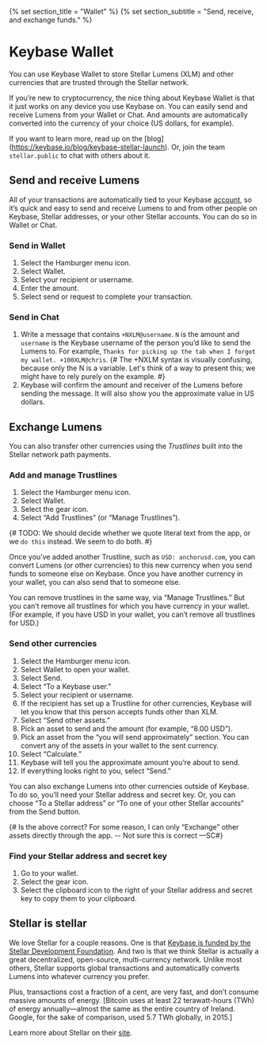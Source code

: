{% set section_title = "Wallet" %}
{% set section_subtitle = "Send, receive, and exchange funds." %}

# Keybase Wallet
You can use Keybase Wallet to store Stellar Lumens (XLM) and other currencies that are trusted through the Stellar network.

If you’re new to cryptocurrency, the nice thing about Keybase Wallet is that it just works on any device you use Keybase on. You can easily send and receive Lumens from your Wallet or Chat. And amounts are automatically converted into the currency of your choice (US dollars, for example).

If you want to learn more, read up on the [blog] (https://keybase.io/blog/keybase-stellar-launch). Or, join the team `stellar.public` to chat with others about it.

## Send and receive Lumens
All of your transactions are automatically tied to your Keybase [account](/account), so it’s quick and easy to send and receive Lumens to and from other people on Keybase, Stellar addresses, or your other Stellar accounts. You can do so in Wallet or Chat.

### Send in Wallet
1. Select the Hamburger menu icon.
2. Select Wallet.
3. Select your recipient or username.
4. Enter the amount.
5. Select send or request to complete your transaction.

### Send in Chat
1. Write a message that contains `+NXLM@username`. `N` is the amount and `username` is the Keybase username of the person you’d like to send the Lumens to. For example, `Thanks for picking up the tab when I forgot my wallet. +100XLM@chris`. {# The +NXLM syntax is visually confusing, because only the N is a variable. Let's think of a way to present this; we might have to rely purely on the example. #}
2. Keybase will confirm the amount and receiver of the Lumens before sending the message. It will also show you the approximate value in US dollars.

## Exchange Lumens
You can also transfer other currencies using the *Trustlines* built into the Stellar network path payments.

### Add and manage Trustlines
1. Select the Hamburger menu icon.
2. Select Wallet.
3. Select the gear icon.
4. Select “Add Trustlines” (or “Manage Trustlines”).

{# TODO: We should decide whether we quote literal text from the app, or we `do this` instead. We seem to do both. #}

Once you’ve added another Trustline, such as `USD: anchorusd.com`, you can convert Lumens (or other currencies) to this new currency when you send funds to someone else on Keybase. Once you have another currency in your wallet, you can also send that to someone else.

You can remove trustlines in the same way, via “Manage Trustlines.” But you can’t remove all trustlines for which you have currency in your wallet. (For example, if you have USD in your wallet, you can’t remove all trustlines for USD.)

### Send other currencies
1. Select the Hamburger menu icon.
2. Select Wallet to open your wallet.
3. Select Send.
4. Select “To a Keybase user.”
5. Select your recipient or username.
6. If the recipient has set up a Trustline for other currencies, Keybase will let you know that this person accepts funds other than XLM.
7. Select “Send other assets.”
8. Pick an asset to send and the amount (for example, “8.00 USD”).
9. Pick an asset from the “you will send approximately” section. You can convert any of the assets in your wallet to the sent currency.
10. Select “Calculate.”
11. Keybase will tell you the approximate amount you’re about to send.
12. If everything looks right to you, select “Send.”

You can also exchange Lumens into other currencies outside of  Keybase. To do so, you’ll need your Stellar address and secret key. Or, you can choose “To a Stellar address” or “To one of your other Stellar accounts” from the Send button.

{# Is the above correct? For some reason, I can only “Exchange” other assets directly through the app. -- Not sure this is correct —SC#}

### Find your Stellar address and secret key
1. Go to your wallet.
2. Select the gear icon.
3. Select the clipboard icon to the right of your Stellar address and secret key to copy them to your clipboard.

## Stellar is stellar
 We love Stellar for a couple reasons. One is that [Keybase is funded by the Stellar Development Foundation](https://keybase.io/blog/keybase-stellar). And two is that we think Stellar is actually a great decentralized, open-source, multi-currency network. Unlike most others, Stellar supports global transactions and automatically converts Lumens into whatever currency you prefer.

 Plus, transactions cost a fraction of a cent, are very fast, and don’t consume massive amounts of energy. [Bitcoin uses at least 22 terawatt-hours (TWh) of energy annually—almost the same as the entire country of Ireland. Google, for the sake of comparison, used 5.7 TWh globally, in 2015.]

 Learn more about Stellar on their [site](https://www.stellar.org/learn/intro-to-stellar).
